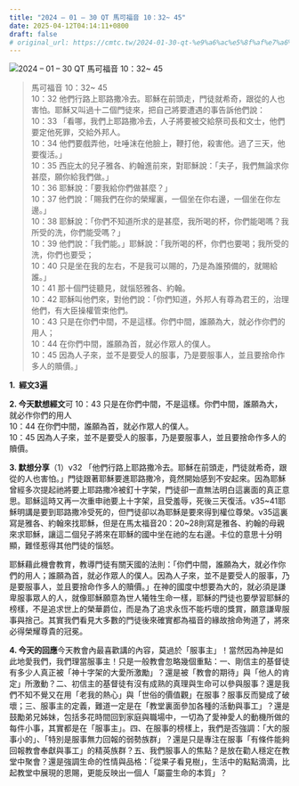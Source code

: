 ```yaml
---
title: "2024 – 01 – 30 QT 馬可福音 10：32~ 45"
date: 2025-04-12T04:14:11+0800
draft: false
# original_url: https://cmtc.tw/2024-01-30-qt-%e9%a6%ac%e5%8f%af%e7%a6%8f%e9%9f%b3-10%ef%bc%9a32-45
---
```


![2024 – 01 – 30 QT 馬可福音 10：32~ 45](/images/qt.jpg  "2024 – 01 – 30 QT 馬可福音 10：32~ 45")

> 馬可福音 10：32~ 45  
> 10：32 他們行路上耶路撒冷去。耶穌在前頭走，門徒就希奇，跟從的人也害怕。耶穌又叫過十二個門徒來，把自己將要遭遇的事告訴他們說：  
> 10：33 「看哪，我們上耶路撒冷去，人子將要被交給祭司長和文士，他們要定他死罪，交給外邦人。  
> 10：34 他們要戲弄他，吐唾沫在他臉上，鞭打他，殺害他。過了三天，他要復活。」  
> 10：35 西庇太的兒子雅各、約翰進前來，對耶穌說：「夫子，我們無論求你甚麼，願你給我們做。」  
> 10：36 耶穌說：「要我給你們做甚麼？」  
> 10：37 他們說：「賜我們在你的榮耀裏，一個坐在你右邊，一個坐在你左邊。」  
> 10：38 耶穌說：「你們不知道所求的是甚麼，我所喝的杯，你們能喝嗎？我所受的洗，你們能受嗎？」  
> 10：39 他們說：「我們能。」耶穌說：「我所喝的杯，你們也要喝；我所受的洗，你們也要受；  
> 10：40 只是坐在我的左右，不是我可以賜的，乃是為誰預備的，就賜給誰。」  
> 10：41 那十個門徒聽見，就惱怒雅各、約翰。  
> 10：42 耶穌叫他們來，對他們說：「你們知道，外邦人有尊為君王的，治理他們，有大臣操權管束他們。  
> 10：43 只是在你們中間，不是這樣。你們中間，誰願為大，就必作你們的用人；  
> 10：44 在你們中間，誰願為首，就必作眾人的僕人。  
> 10：45 因為人子來，並不是要受人的服事，乃是要服事人，並且要捨命作多人的贖價。」

**1.  經文3遍**

**2. 今天默想經文**可 10：43 只是在你們中間，不是這樣。你們中間，誰願為大，就必作你們的用人  
10：44 在你們中間，誰願為首，就必作眾人的僕人。  
10：45 因為人子來，並不是要受人的服事，乃是要服事人，並且要捨命作多人的贖價。

**3. 默想分享**（1）v32 「他們行路上耶路撒冷去。耶穌在前頭走，門徒就希奇，跟從的人也害怕。」門徒跟著耶穌要進耶路撒冷，竟然開始感到不安起來。因為耶穌曾經多次提起祂將要上耶路撒冷被釘十字架，門徒卻一直無法明白這裏面的真正意思。耶穌這時又再一次重申祂要上十字架，且受羞辱，死後三天復活。v35\~41耶穌明講是要到耶路撒冷受死的，但門徒卻以為耶穌是要來得到權位尊榮。v35這裏寫是雅各、約翰來找耶穌，但是在馬太福音20：20\~28則寫是雅各、約翰的母親來求耶穌，讓這二個兒子將來在耶穌的國中坐在祂的左右邊。卡位的意思十分明顯，難怪惹得其他門徒的惱怒。

耶穌藉此機會教育，教導門徒有關天國的法則：「你們中間，誰願為大，就必作你們的用人；誰願為首，就必作眾人的僕人。因為人子來，並不是要受人的服事，乃是要服事人，並且要捨命作多人的贖價。」在神的國度中想要為大的，就必須是謙卑服事眾人的人，就像耶穌願意為世人犧牲生命一樣，耶穌的門徒也要學習耶穌的榜樣，不是追求世上的榮華爵位，而是為了追求永恆不能朽壞的獎賞，願意謙卑服事與捨己。其實我們看見大多數的門徒後來確實都為福音的緣故捨命殉道了，將來必得榮耀尊貴的冠冕。

**4. 今天的回應**今天教會內最喜歡講的內容，莫過於「服事主」！當然因為神是如此地愛我們，我們理當服事主！只是一般教會忽略幾個重點：一、剛信主的基督徒有多少人真正被「神十字架的大愛所激勵」？還是被「教會的期待」與「他人的肯定」所激動？二、初信主的基督徒有沒有成熟的真理與生命可以參與服事？還是我們不知不覺又在用「老我的熱心」與「世俗的價值觀」在服事？服事反而變成了破壞；三、服事主的定義，難道一定是在「教堂裏面參加各種的活動與事工」？還是鼓勵弟兄姊妹，包括多花時間回到家庭與職場中，一切為了愛神愛人的動機所做的每件小事，其實都是在「服事主」。四、在服事的榜樣上，我們是否強調：「大的服事小的」、「特別是服事無力回報的弱勢族群」？還是只是專注在服事「有條件能夠回報教會奉獻與事工」的精英族群？五、我們服事人的焦點？是放在勸人穩定在教堂中聚會？還是強調生命的性情與品格：「從果子看見樹」，生活中的點點滴滴，比起教堂中展現的恩賜，更能反映出一個人「屬靈生命的本質」？